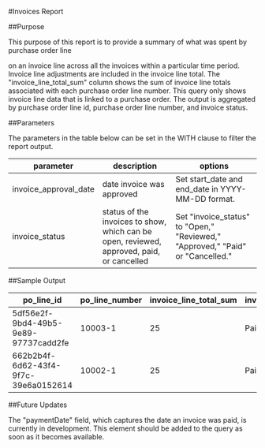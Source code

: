 #Invoices Report

##Purpose

This purpose of this report is to provide a summary of what was spent by purchase order line

on an invoice line across all the invoices within a particular time period. Invoice line adjustments are included in the invoice line total. The &quot;invoice\_line\_total\_sum&quot; column shows the sum of invoice line totals associated with each purchase order line number. This query only shows invoice line data that is linked to a purchase order. The output is aggregated by purchase order line id, purchase order line number, and invoice status.

##Parameters

The parameters in the table below can be set in the WITH clause to filter the report output.

| parameter | description | options |
| --- | --- | --- |
| invoice\_approval\_date | date invoice was approved | Set start\_date and end\_date in YYYY-MM-DD format. |
| invoice\_status | status of the invoices to show, which can be open, reviewed, approved, paid, or cancelled | Set &quot;invoice\_status&quot; to &quot;Open,&quot; &quot;Reviewed,&quot; &quot;Approved,&quot; &quot;Paid&quot; or &quot;Cancelled.&quot; |


##Sample Output

| **po\_line\_id** | **po\_line\_number** | **invoice\_line\_total\_sum** | **invoice\_status** |
| --- | --- | --- | --- |
| 5df56e2f-9bd4-49b5-9e89-97737cadd2fe | 10003-1 | 25 | Paid |
| 662b2b4f-6d62-43f4-9f7c-39e6a0152614 | 10002-1 | 25 | Paid |

##Future Updates

The &quot;paymentDate&quot; field, which captures the date an invoice was paid, is currently in development. This element should be added to the query as soon as it becomes available.
